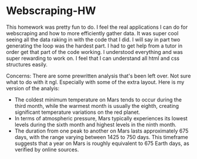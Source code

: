 # Webscraping-HW
This homework was pretty fun to do. I feel the real applications I can do for webscraping and how to more efficiently gather data. It was super cool seeing all the data raking in with the code that I did. I will say in part two generating the loop was the hardest part. I had to get help from a tutor in order get that part of the code working. I understood everything and was super rewarding to work on. I feel that I can understand all html and css structures easily. 

Concerns:
There are some prewritten analysis that's been left over. Not sure what to do with it ngl. Especially with some of the extra layout. Here is my version of the analyis:
- The coldest minimum temperature on Mars tends to occur during the third month, while the warmest month is usually the eighth, creating significant temperature variations on the red planet.
- In terms of atmospheric pressure, Mars typically experiences its lowest levels during the sixth month and highest levels in the ninth month.
- The duration from one peak to another on Mars lasts approximately 675 days, with the range varying between 1425 to 750 days. This timeframe suggests that a year on Mars is roughly equivalent to 675 Earth days, as verified by online sources.
